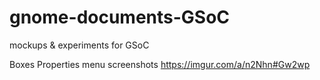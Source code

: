 gnome-documents-GSoC
====================

mockups &amp; experiments for GSoC





Boxes Properties menu screenshots
https://imgur.com/a/n2Nhn#Gw2wp
